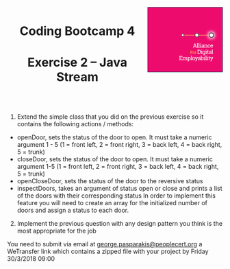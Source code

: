 <img align="right" src="https://github.com/AFDEmp/Java/blob/master/CB4_MMa18/images/afdempLogo.png">
<h1 align="center">Coding Bootcamp 4 </h1>
<h1 align="center">Exercise 2 – Java Stream </h1>
</br></br>

1.	Extend the simple class that you did on the previous exercise so it contains the following actions / methods:
-	openDoor, sets the status of the door to open. It must take a numeric argument 1 - 5 (1 = front left, 2 = front right, 3 = back left, 4 = back right, 5 = trunk)
-	closeDoor, sets the status of the door to open. It must take a numeric argument 1-5 (1 = front left, 2 = front right, 3 = back left, 4 = back right, 5 = trunk)
- openCloseDoor, sets the status of the door to the reversive status
-	inspectDoors, takes an argument of status open or close and prints a list of the doors with their corresponding status 
In order to implement this feature you will need to create an array for the initialized number of doors and assign a status to each door.

2. Implement the previous question with any design pattern you think is the most appropriate for the job 

You need to submit via email at george.pasparakis@peoplecert.org a WeTransfer link which contains a zipped file with your project by Friday 30/3/2018 09:00
